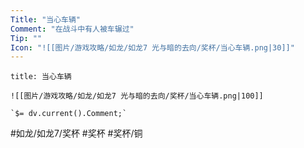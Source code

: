```yaml
---
Title: "当心车辆"
Comment: "在战斗中有人被车辗过"
Tip: ""
Icon: "![[图片/游戏攻略/如龙/如龙7 光与暗的去向/奖杯/当心车辆.png|30]]"
---
```

```ad-common-bronze-trophy
title: 当心车辆

![[图片/游戏攻略/如龙/如龙7 光与暗的去向/奖杯/当心车辆.png|100]]

`$= dv.current().Comment;`

```

#如龙/如龙7/奖杯 #奖杯 #奖杯/铜
